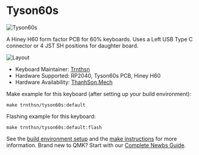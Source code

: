 # Tyson60s

![Tyson60s](https://i.imgur.com/3EC4RfF.jpg)

A Hiney H60 form factor PCB for 60% keyboards. Uses a Left USB Type C connector or 4 JST SH positions for daughter board. 

![Layout](https://i.imgur.com/baNC0u8.jpeg)

* Keyboard Maintainer: [Trnthsn](https://github.com/trnthsn)
* Hardware Supported: RP2040, Tyson60s PCB, Hiney H60
* Hardware Availability: [ThanhSon.Mech](https://www.facebook.com/ThanhSon.mech)

Make example for this keyboard (after setting up your build environment):

    make trnthsn/tyson60s:default

Flashing example for this keyboard:

    make trnthsn/tyson60s:default:flash

See the [build environment setup](https://docs.qmk.fm/#/getting_started_build_tools) and the [make instructions](https://docs.qmk.fm/#/getting_started_make_guide) for more information. Brand new to QMK? Start with our [Complete Newbs Guide](https://docs.qmk.fm/#/newbs).
